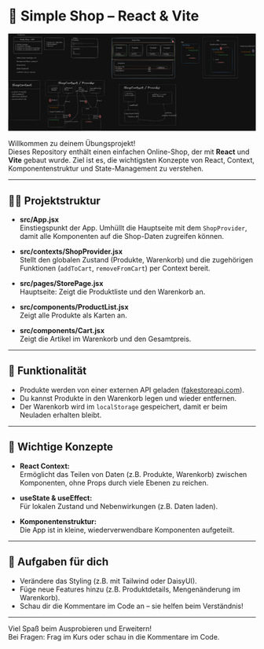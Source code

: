 # 🏪 Simple Shop – React & Vite

![Projektübersicht](public/meta_overview.png)

Willkommen zu deinem Übungsprojekt!  
Dieses Repository enthält einen einfachen Online-Shop, der mit **React** und **Vite** gebaut wurde. Ziel ist es, die wichtigsten Konzepte von React, Context, Komponentenstruktur und State-Management zu verstehen.

---

## 🧑‍💻 Projektstruktur

- **src/App.jsx**  
  Einstiegspunkt der App. Umhüllt die Hauptseite mit dem `ShopProvider`, damit alle Komponenten auf die Shop-Daten zugreifen können.

- **src/contexts/ShopProvider.jsx**  
  Stellt den globalen Zustand (Produkte, Warenkorb) und die zugehörigen Funktionen (`addToCart`, `removeFromCart`) per Context bereit.

- **src/pages/StorePage.jsx**  
  Hauptseite: Zeigt die Produktliste und den Warenkorb an.

- **src/components/ProductList.jsx**  
  Zeigt alle Produkte als Karten an.

- **src/components/Cart.jsx**  
  Zeigt die Artikel im Warenkorb und den Gesamtpreis.

---

## 🛒 Funktionalität

- Produkte werden von einer externen API geladen ([fakestoreapi.com](https://fakestoreapi.com/)).
- Du kannst Produkte in den Warenkorb legen und wieder entfernen.
- Der Warenkorb wird im `localStorage` gespeichert, damit er beim Neuladen erhalten bleibt.

---

## 🧩 Wichtige Konzepte

- **React Context:**  
  Ermöglicht das Teilen von Daten (z.B. Produkte, Warenkorb) zwischen Komponenten, ohne Props durch viele Ebenen zu reichen.

- **useState & useEffect:**  
  Für lokalen Zustand und Nebenwirkungen (z.B. Daten laden).

- **Komponentenstruktur:**  
  Die App ist in kleine, wiederverwendbare Komponenten aufgeteilt.

---

## 📝 Aufgaben für dich

- Verändere das Styling (z.B. mit Tailwind oder DaisyUI).
- Füge neue Features hinzu (z.B. Produktdetails, Mengenänderung im Warenkorb).
- Schau dir die Kommentare im Code an – sie helfen beim Verständnis!

---

Viel Spaß beim Ausprobieren und Erweitern!  
Bei Fragen: Frag im Kurs oder schau in die Kommentare im Code.
